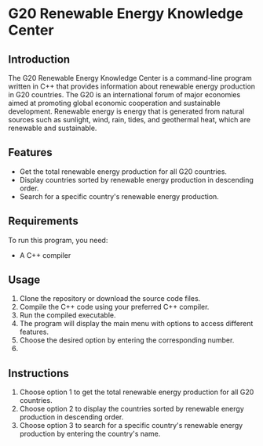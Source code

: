 # G20 Renewable Energy Knowledge Center

## Introduction

The G20 Renewable Energy Knowledge Center is a command-line program written in C++ that provides information about renewable energy production in G20 countries. The G20 is an international forum of major economies aimed at promoting global economic cooperation and sustainable development. Renewable energy is energy that is generated from natural sources such as sunlight, wind, rain, tides, and geothermal heat, which are renewable and sustainable.

## Features

- Get the total renewable energy production for all G20 countries.
- Display countries sorted by renewable energy production in descending order.
- Search for a specific country's renewable energy production.

## Requirements
To run this program, you need:
- A C++ compiler

## Usage
1. Clone the repository or download the source code files.
2. Compile the C++ code using your preferred C++ compiler.
3. Run the compiled executable.
4. The program will display the main menu with options to access different features.
5. Choose the desired option by entering the corresponding number.
6. 
## Instructions
1. Choose option 1 to get the total renewable energy production for all G20 countries.
2. Choose option 2 to display the countries sorted by renewable energy production in descending order.
3. Choose option 3 to search for a specific country's renewable energy production by entering the country's name.

